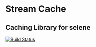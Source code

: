 # Stream Cache
## Caching Library for selene
[![Build Status](https://api.travis-ci.org/seleneapp/cache.png?branch=master)](https://travis-ci.org/seleneapp/cache)
